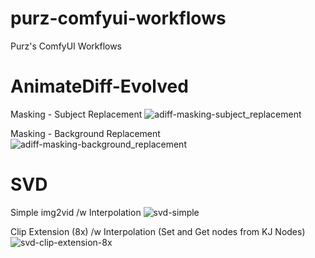 # purz-comfyui-workflows
Purz's ComfyUI Workflows

# AnimateDiff-Evolved

Masking - Subject Replacement
![adiff-masking-subject_replacement](https://github.com/purzbeats/purz-comfyui-workflows/assets/97489706/545d2354-5ea7-446d-967d-69e53fc25dcb)

Masking - Background Replacement
![adiff-masking-background_replacement](https://github.com/purzbeats/purz-comfyui-workflows/assets/97489706/32be7a99-761c-4d48-b225-85fdd4221ac9)

# SVD

Simple img2vid /w Interpolation
![svd-simple](https://github.com/purzbeats/purz-comfyui-workflows/assets/97489706/0d4b48e0-b4d6-417a-b79f-b2472a8e939c)

Clip Extension (8x) /w Interpolation (Set and Get nodes from KJ Nodes)
![svd-clip-extension-8x](https://github.com/purzbeats/purz-comfyui-workflows/assets/97489706/0b10aefc-7be2-441c-a9d2-2683c118597a)

